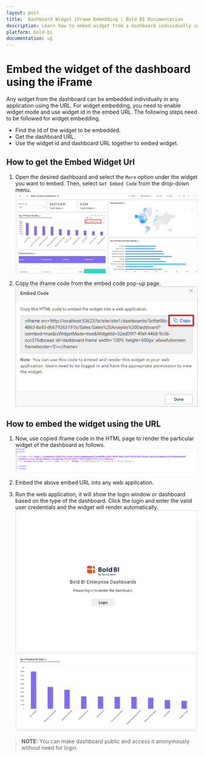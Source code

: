 ```yaml
---
layout: post
title:  Dashboard Widget iFrame Embedding | Bold BI Documentation
description: Learn how to embed widget from a dashboard individually in any application using the iFrame embed code URL.
platform: bold-bi
documentation: ug
---
```


# Embed the widget of the dashboard using the iFrame

Any widget from the dashboard can be embedded individually in any application using the URL. For widget embedding, you need to enable widget mode and use widget id in the embed URL. The following steps need to be followed for widget embedding.
* Find the Id of the widget to be embedded.
* Get the dashboard URL.
* Use the widget id and dashboard URL together to embed widget. 

## How to get the Embed Widget Url

1. Open the desired dashboard and select the `More` option under the widget you want to embed. Then, select `Get Embed Code` from the drop-down menu.
![InspectElement](/static/assets/iFrame-based/images/Widget-GetEmbedCode.png)

2. Copy the iframe code from the embed code pop-up page. 
![InspectElement](/static/assets/iFrame-based/images/Widget-EmbedCode.png) 


## How to embed the widget using the URL

1. Now, use copied iframe code in the HTML page to render the particular widget of the dashboard as follows.    
![EmbedWidgetCode](/static/assets/iFrame-based/images/embed-widget-code.png)

2. Embed the above embed URL into any web application.    

3. Run the web application, it will show the login window or dashboard based on the type of the dashboard. Click the login and enter the valid user credentials and the widget will render automatically.  
![EmbedLogin](/static/assets/iFrame-based/images/iframeLoginPage.png#max-width=45%)  
![EmbedViewDashboard](/static/assets/iFrame-based/images/embedded-widget.png)  

> **NOTE:**  You can make dashboard public and access it anonymously without need for login.
